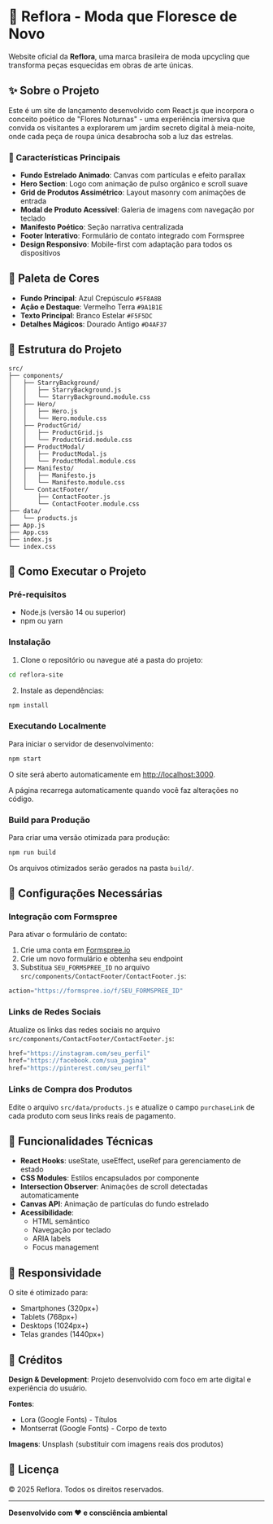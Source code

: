 # 🌸 Reflora - Moda que Floresce de Novo

Website oficial da **Reflora**, uma marca brasileira de moda upcycling que transforma peças esquecidas em obras de arte únicas.

## ✨ Sobre o Projeto

Este é um site de lançamento desenvolvido com React.js que incorpora o conceito poético de "Flores Noturnas" - uma experiência imersiva que convida os visitantes a explorarem um jardim secreto digital à meia-noite, onde cada peça de roupa única desabrocha sob a luz das estrelas.

### 🎨 Características Principais

- **Fundo Estrelado Animado**: Canvas com partículas e efeito parallax
- **Hero Section**: Logo com animação de pulso orgânico e scroll suave
- **Grid de Produtos Assimétrico**: Layout masonry com animações de entrada
- **Modal de Produto Acessível**: Galeria de imagens com navegação por teclado
- **Manifesto Poético**: Seção narrativa centralizada
- **Footer Interativo**: Formulário de contato integrado com Formspree
- **Design Responsivo**: Mobile-first com adaptação para todos os dispositivos

## 🎨 Paleta de Cores

- **Fundo Principal**: Azul Crepúsculo `#5F8A8B`
- **Ação e Destaque**: Vermelho Terra `#9A1B1E`
- **Texto Principal**: Branco Estelar `#F5F5DC`
- **Detalhes Mágicos**: Dourado Antigo `#D4AF37`

## 📂 Estrutura do Projeto

```
src/
├── components/
│   ├── StarryBackground/
│   │   ├── StarryBackground.js
│   │   └── StarryBackground.module.css
│   ├── Hero/
│   │   ├── Hero.js
│   │   └── Hero.module.css
│   ├── ProductGrid/
│   │   ├── ProductGrid.js
│   │   └── ProductGrid.module.css
│   ├── ProductModal/
│   │   ├── ProductModal.js
│   │   └── ProductModal.module.css
│   ├── Manifesto/
│   │   ├── Manifesto.js
│   │   └── Manifesto.module.css
│   └── ContactFooter/
│       ├── ContactFooter.js
│       └── ContactFooter.module.css
├── data/
│   └── products.js
├── App.js
├── App.css
├── index.js
└── index.css
```

## 🚀 Como Executar o Projeto

### Pré-requisitos

- Node.js (versão 14 ou superior)
- npm ou yarn

### Instalação

1. Clone o repositório ou navegue até a pasta do projeto:
```bash
cd reflora-site
```

2. Instale as dependências:
```bash
npm install
```

### Executando Localmente

Para iniciar o servidor de desenvolvimento:

```bash
npm start
```

O site será aberto automaticamente em [http://localhost:3000](http://localhost:3000).

A página recarrega automaticamente quando você faz alterações no código.

### Build para Produção

Para criar uma versão otimizada para produção:

```bash
npm run build
```

Os arquivos otimizados serão gerados na pasta `build/`.

## 🔧 Configurações Necessárias

### Integração com Formspree

Para ativar o formulário de contato:

1. Crie uma conta em [Formspree.io](https://formspree.io/)
2. Crie um novo formulário e obtenha seu endpoint
3. Substitua `SEU_FORMSPREE_ID` no arquivo `src/components/ContactFooter/ContactFooter.js`:

```javascript
action="https://formspree.io/f/SEU_FORMSPREE_ID"
```

### Links de Redes Sociais

Atualize os links das redes sociais no arquivo `src/components/ContactFooter/ContactFooter.js`:

```javascript
href="https://instagram.com/seu_perfil"
href="https://facebook.com/sua_pagina"
href="https://pinterest.com/seu_perfil"
```

### Links de Compra dos Produtos

Edite o arquivo `src/data/products.js` e atualize o campo `purchaseLink` de cada produto com seus links reais de pagamento.

## 🎯 Funcionalidades Técnicas

- **React Hooks**: useState, useEffect, useRef para gerenciamento de estado
- **CSS Modules**: Estilos encapsulados por componente
- **Intersection Observer**: Animações de scroll detectadas automaticamente
- **Canvas API**: Animação de partículas do fundo estrelado
- **Acessibilidade**: 
  - HTML semântico
  - Navegação por teclado
  - ARIA labels
  - Focus management

## 📱 Responsividade

O site é otimizado para:
- Smartphones (320px+)
- Tablets (768px+)
- Desktops (1024px+)
- Telas grandes (1440px+)

## 🌟 Créditos

**Design & Development**: Projeto desenvolvido com foco em arte digital e experiência do usuário.

**Fontes**:
- Lora (Google Fonts) - Títulos
- Montserrat (Google Fonts) - Corpo de texto

**Imagens**: Unsplash (substituir com imagens reais dos produtos)

## 📄 Licença

© 2025 Reflora. Todos os direitos reservados.

---

**Desenvolvido com ❤️ e consciência ambiental**
